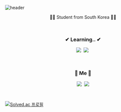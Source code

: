 
![header](https://capsule-render.vercel.app/api?type=waving&color=auto&height=300&section=header&text=HYUN-JIN%20KIM&fontSize=90)
<p align="center">👨‍🎓 Student from South Korea 👨‍🎓</p>

<br>
<h3 align="center">✔ Learning.. ✔</h3>
<p align = "center">
  <img src="https://img.shields.io/badge/Nest.js-3766AB?style=flat-square&logo=Nestjs&logoColor=red"/></a>&nbsp
<img src="https://img.shields.io/badge/TypeScript-F7DF1E?style=flat-square&logo=TypeScript&logoColor=white"/></a>&nbsp
</p>
<br>
<h3 align="center"> 🐶 Me 🐶 </h3>
  <p align="center">
    <a href="https://www.instagram.com/otgnu/"><img src="https://img.shields.io/badge/Instagram-E4405F?style=flat- square&logo=Instagram&logoColor=white&link=https://www.instagram.com/woo0_hooo/"/></a>&nbsp
      <a href="rladhkdwls520@naver.com"><img src="https://img.shields.io/badge/Gmail-d14836?style=flat-square&logo=Gmail&logoColor=white&link=rladhkdwls520@naver.com"/></a>
  </p>
<br>

[![Solved.ac
프로필](http://mazassumnida.wtf/api/v2/generate_badge?boj=rladhkdwls520)](https://solved.ac/rladhkdwls520)


</p>
